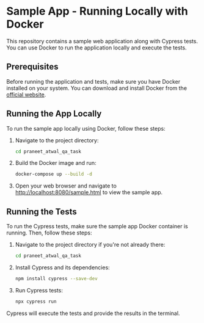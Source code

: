# Sample App - Running Locally with Docker

This repository contains a sample web application along with Cypress tests. You can use Docker to run the application locally and execute the tests.

## Prerequisites

Before running the application and tests, make sure you have Docker installed on your system. You can download and install Docker from the [official website](https://www.docker.com/get-started).

## Running the App Locally

To run the sample app locally using Docker, follow these steps:

1. Navigate to the project directory:

   ```bash
   cd praneet_atwal_qa_task
   ```

2. Build the Docker image and run:

   ```bash
   docker-compose up --build -d
   ```

3. Open your web browser and navigate to [http://localhost:8080/sample.html](http://localhost:8080/sample.html) to view the sample app.

## Running the Tests

To run the Cypress tests, make sure the sample app Docker container is running. Then, follow these steps:

1. Navigate to the project directory if you're not already there:

   ```bash
   cd praneet_atwal_qa_task
   ```

2. Install Cypress and its dependencies:

   ```bash
   npm install cypress --save-dev
   ```

3. Run Cypress tests:

   ```bash
   npx cypress run
   ```

Cypress will execute the tests and provide the results in the terminal.
